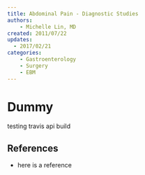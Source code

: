 ```yaml
---
title: Abdominal Pain - Diagnostic Studies
authors:
    - Michelle Lin, MD
created: 2011/07/22
updates: 
  - 2017/02/21
categories:
    - Gastroenterology
    - Surgery
    - EBM
---
```


# Dummy

testing travis api build

## References 

- here is a reference